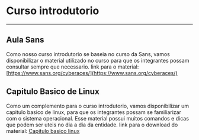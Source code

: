 # Curso introdutorio

---

## Aula Sans

Como nosso curso introdutorio se baseia no curso da Sans, vamos disponibilizar o material utilizado no curso para que os integrantes possam consultar sempre que necessario. link para o material: [https://www.sans.org/cyberaces/](https://www.sans.org/cyberaces/)


## Capitulo Basico de Linux

Como um complemento para o curso introdutorio, vamos disponibilizar um capitulo basico de linux, para que os integrantes possam se familiarizar com o sistema operacional. Esse material possui muitos comandos e dicas que podem ser uteis no dia a dia da entidade. link para o download do material: [Capitulo basico linux](curso-files/capitulo%20basico%20linux.pdf)

<!-- Download do capitulo de linux na pasta curso-files -->







